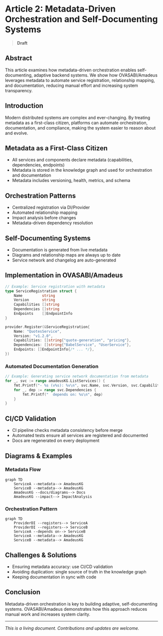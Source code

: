 # Article 2: Metadata-Driven Orchestration and Self-Documenting Systems

> **Draft**

## Abstract

This article examines how metadata-driven orchestration enables self-documenting, adaptive backend
systems. We show how OVASABI/Amadeus leverages metadata to automate service registration,
relationship mapping, and documentation, reducing manual effort and increasing system transparency.

## Introduction

Modern distributed systems are complex and ever-changing. By treating metadata as a first-class
citizen, platforms can automate orchestration, documentation, and compliance, making the system
easier to reason about and evolve.

## Metadata as a First-Class Citizen

- All services and components declare metadata (capabilities, dependencies, endpoints)
- Metadata is stored in the knowledge graph and used for orchestration and documentation
- Metadata includes versioning, health, metrics, and schema

## Orchestration Patterns

- Centralized registration via DI/Provider
- Automated relationship mapping
- Impact analysis before changes
- Metadata-driven dependency resolution

## Self-Documenting Systems

- Documentation is generated from live metadata
- Diagrams and relationship maps are always up to date
- Service network and changelog are auto-generated

## Implementation in OVASABI/Amadeus

```go
// Example: Service registration with metadata
type ServiceRegistration struct {
    Name         string
    Version      string
    Capabilities []string
    Dependencies []string
    Endpoints    []EndpointInfo
}

provider.Register(&ServiceRegistration{
    Name: "QuotesService",
    Version: "v1.2.0",
    Capabilities: []string{"quote-generation", "pricing"},
    Dependencies: []string{"BabelService", "UserService"},
    Endpoints: []EndpointInfo{/* ... */},
})
```

### Automated Documentation Generation

```go
// Example: Generating service network documentation from metadata
for _, svc := range amadeusKG.ListServices() {
    fmt.Printf("- %s (v%s): %v\n", svc.Name, svc.Version, svc.Capabilities)
    for _, dep := range svc.Dependencies {
        fmt.Printf("  depends on: %s\n", dep)
    }
}
```

## CI/CD Validation

- CI pipeline checks metadata consistency before merge
- Automated tests ensure all services are registered and documented
- Docs are regenerated on every deployment

## Diagrams & Examples

### Metadata Flow

```mermaid
graph TD
    ServiceA --metadata--> AmadeusKG
    ServiceB --metadata--> AmadeusKG
    AmadeusKG --docs/diagrams--> Docs
    AmadeusKG --impact--> ImpactAnalysis
```

### Orchestration Pattern

```mermaid
graph TD
    ProviderDI --registers--> ServiceA
    ProviderDI --registers--> ServiceB
    ServiceA --depends on--> ServiceB
    ServiceA --metadata--> AmadeusKG
    ServiceB --metadata--> AmadeusKG
```

## Challenges & Solutions

- Ensuring metadata accuracy: use CI/CD validation
- Avoiding duplication: single source of truth in the knowledge graph
- Keeping documentation in sync with code

## Conclusion

Metadata-driven orchestration is key to building adaptive, self-documenting systems. OVASABI/Amadeus
demonstrates how this approach reduces manual work and increases system clarity.

---

_This is a living document. Contributions and updates are welcome._
